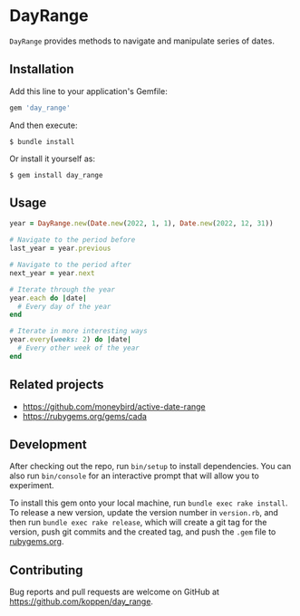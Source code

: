 # DayRange

`DayRange` provides methods to navigate and manipulate series of dates.

## Installation

Add this line to your application's Gemfile:

```ruby
gem 'day_range'
```

And then execute:

    $ bundle install

Or install it yourself as:

    $ gem install day_range

## Usage

```ruby
year = DayRange.new(Date.new(2022, 1, 1), Date.new(2022, 12, 31))

# Navigate to the period before
last_year = year.previous

# Navigate to the period after
next_year = year.next

# Iterate through the year
year.each do |date|
  # Every day of the year
end

# Iterate in more interesting ways
year.every(weeks: 2) do |date|
  # Every other week of the year
end
```

## Related projects

* https://github.com/moneybird/active-date-range
* https://rubygems.org/gems/cada

## Development

After checking out the repo, run `bin/setup` to install dependencies. You can also run `bin/console` for an interactive prompt that will allow you to experiment.

To install this gem onto your local machine, run `bundle exec rake install`. To release a new version, update the version number in `version.rb`, and then run `bundle exec rake release`, which will create a git tag for the version, push git commits and the created tag, and push the `.gem` file to [rubygems.org](https://rubygems.org).

## Contributing

Bug reports and pull requests are welcome on GitHub at https://github.com/koppen/day_range.
